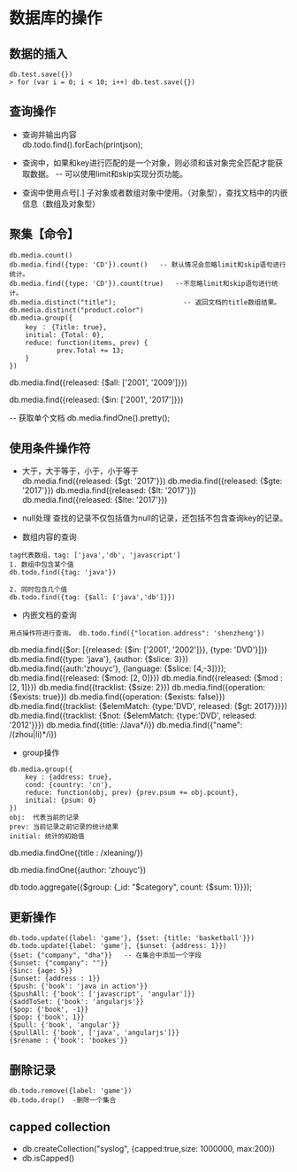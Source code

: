 # 数据库的操作
## 数据的插入
```
db.test.save({})
> for (var i = 0; i < 10; i++) db.test.save({})
```

## 查询操作

- 查询并输出内容  
db.todo.find().forEach(printjson);


- 查询中，如果和key进行匹配的是一个对象，则必须和该对象完全匹配才能获取数据。
-- 可以使用limit和skip实现分页功能。
- 查询中使用点号[.] 	子对象或者数组对象中使用。（对象型），查找文档中的内嵌信息（数组及对象型）

## 聚集【命令】
```
db.media.count()
db.media.find({type: 'CD'}).count()   -- 默认情况会忽略limit和skip语句进行统计。
db.media.find({type: 'CD'}).count(true)   --不忽略limit和skip语句进行统计。
db.media.distinct("title");                 -- 返回文档的title数组结果。
db.media.distinct("product.color")
db.media.group({
	key ： {Title: true},
	initial: {Total: 0},
	reduce: function(items, prev) {
			prev.Total += 13;
	}
})
```


db.media.find({released: {$all: ['2001', '2009']}})

db.media.find({released: {$in: ['2001', '2017']}})

-- 获取单个文档
db.media.findOne().pretty();

## 使用条件操作符
- 大于，大于等于，小于，小于等于  
db.media.find({released: {$gt: '2017'}})
db.media.find({released: {$gte: '2017'}})
db.media.find({released: {$lt: '2017'}})
db.media.find({released: {$lte: '2017'}})

- null处理 
查找的记录不仅包括值为null的记录，还包括不包含查询key的记录。

- 数组内容的查询  
```
tag代表数组，tag: ['java','db', 'javascript']
1. 数组中包含某个值
db.todo.find({tag: 'java'})

2. 同时包含几个值
db.todo.find({tag: {$all: ['java','db']}})
```

- 内嵌文档的查询
```
用点操作符进行查询。 db.todo.find({"location.address": 'shenzheng'})
```

db.media.find({$or: [{released: {$in: ['2001', '2002']}}, {type: 'DVD'}]})
db.media.find({type: 'java'}, {author: {$slice: 3}})
db.media.find({auth:'zhouyc'}, {language: {$slice: [4,-3]}});
db.media.find({released: {$mod: [2, 0]}})
db.media.find({released: {$mod : [2, 1]}})
db.media.find({tracklist: {$size: 2}})
db.media.find({operation: {$exists: true}})
db.media.find({operation: {$exists: false}})
db.media.find({tracklist: {$elemMatch: {type:'DVD', released: {$gt: 2017}}}})
db.media.find({tracklist: {$not: {$elemMatch: {type:'DVD', released: '2012'}}})
db.media.find({title: /Java*/i})
db.media.find({"name": /(zhou|li)*/i})

- group操作  
```
db.media.group({
    key : {address: true},
    cond: {country: 'cn'},
    reduce: function(obj, prev) {prev.psum += obj.pcount},
    initial: {psum: 0}
}) 
obj:  代表当前的记录
prev: 当前记录之前记录的统计结果
initial: 统计的初始值
```
db.media.findOne({title : /xleaning/})

db.media.findOne({author: 'zhouyc'})

db.todo.aggregate({$group: {_id: "$category", count: {$sum: 1}}});

## 更新操作
```
db.todo.update({label: 'game'}, {$set: {title: 'basketball'}})
db.todo.update({label: 'game'}, {$unset: {address: 1}})
{$set: {"company", "dha"}}   -- 在集合中添加一个字段
{$unset: {"company": ""}}
{$inc: {age: 5}}
{$unset: {address : 1}}
{$push: {'book': 'java in action'}}
{$pushAll: {'book': ['javascript', 'angular']}}
{$addToSet: {'book': 'angularjs'}}
{$pop: {'book', -1}}
{$pop: {'book', 1}}
{$pull: {'book', 'angular'}}
{$pullAll: {'book', ['java', 'angularjs']}}
{$rename : {'book': 'bookes'}}

```

## 删除记录
```
db.todo.remove({label: 'game'})
db.todo.drop()  -删除一个集合
```


## capped collection
- db.createCollection("syslog", {capped:true,size: 1000000, max:200})
- db.isCapped() 
